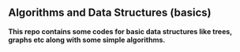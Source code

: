 ## Algorithms and Data Structures (basics)

**This repo contains some codes for basic data structures like trees, graphs etc along with some simple algorithms.**
